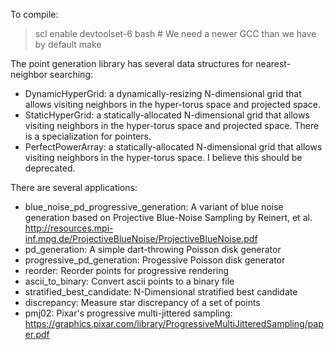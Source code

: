 To compile:
> scl enable devtoolset-6 bash # We need a newer GCC than we have by default
> make

The point generation library has several data structures for nearest-neighbor searching:
* DynamicHyperGrid: a dynamically-resizing N-dimensional grid that allows visiting neighbors in the hyper-torus space and projected space.
* StaticHyperGrid: a statically-allocated N-dimensional grid that allows visiting neighbors in the hyper-torus space and projected space. There is a specialization for pointers.
* PerfectPowerArray: a statically-allocated N-dimensional grid that allows visiting neighbors in the hyper-torus space. I believe this should be deprecated.

There are several applications:
* blue_noise_pd_progressive_generation: A variant of blue noise generation
  based on Projective Blue-Noise Sampling by Reinert, et al. http://resources.mpi-inf.mpg.de/ProjectiveBlueNoise/ProjectiveBlueNoise.pdf
* pd_generation: A simple dart-throwing Poisson disk generator
* progressive_pd_generation: Progessive Poisson disk generator
* reorder: Reorder points for progressive rendering
* ascii_to_binary: Convert ascii points to a binary file
* stratified_best_candidate: N-Dimensional stratified best candidate
* discrepancy: Measure star discrepancy of a set of points
* pmj02: Pixar's progressive multi-jittered sampling: https://graphics.pixar.com/library/ProgressiveMultiJitteredSampling/paper.pdf
